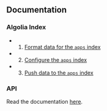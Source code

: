 ## Documentation

### Algolia Index

- 1. [Format data for the `apps` index](./format-apps-index.md)
- 2. [Configure the `apps` index](./configure-apps-index.md)
- 3. [Push data to the `apps` index](./push-apps-index.md)

### API

Read the documentation [here](./api.md).

